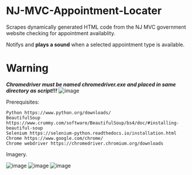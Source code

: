 # NJ-MVC-Appointment-Locater

Scrapes dynamically generated HTML code from the NJ MVC government website checking for appointment availablity.

Notifys and **plays a sound** when a selected appointment type is available.

# Warning
***Chromedriver must be named chromedriver.exe and placed in same directory as script!!!***
![image](https://user-images.githubusercontent.com/63211169/130170340-1ad9771a-27e7-4c36-80b2-b0daf29106ce.png)



Prerequisites:

    Python https://www.python.org/downloads/ 
    BeautifulSoup https://www.crummy.com/software/BeautifulSoup/bs4/doc/#installing-beautiful-soup
    Selenium https://selenium-python.readthedocs.io/installation.html
    Chrome https://www.google.com/chrome/
    Chrome webdriver https://chromedriver.chromium.org/downloads


Imagery.

![image](https://user-images.githubusercontent.com/63211169/130168460-38204522-3fb3-4564-9449-4ebe969a71d7.png)
![image](https://user-images.githubusercontent.com/63211169/130169858-86c9d0d1-9077-4e37-aa15-22347a92e08d.png)
![image](https://user-images.githubusercontent.com/63211169/130170140-ba3f4bba-f87b-4799-af38-6da73e7b674a.png)



